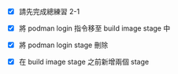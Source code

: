 - [x] 請先完成總練習 2-1
- [x] 將 podman login 指令移至 build image stage 中
- [x] 將 podman login stage 刪除
- [x] 在 build image stage 之前新增兩個 stage


